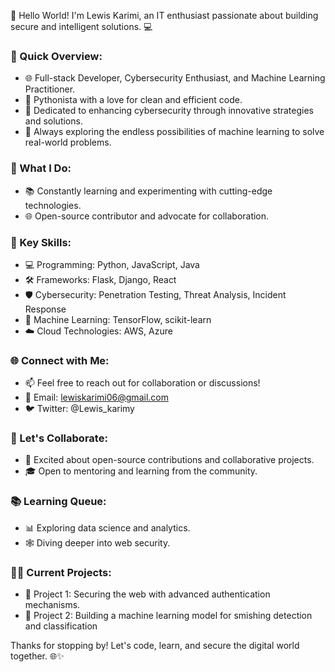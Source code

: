 👋 Hello World! I'm Lewis Karimi, an IT enthusiast passionate about building secure and intelligent solutions. 💻

### 🚀 Quick Overview:
- 🌐 Full-stack Developer, Cybersecurity Enthusiast, and Machine Learning Practitioner.
- 🐍 Pythonista with a love for clean and efficient code.
- 🔐 Dedicated to enhancing cybersecurity through innovative strategies and solutions.
- 🤖 Always exploring the endless possibilities of machine learning to solve real-world problems.

### 💼 What I Do:
- 📚 Constantly learning and experimenting with cutting-edge technologies.
- 🌐 Open-source contributor and advocate for collaboration.

### 🌟 Key Skills:
- 💻 Programming: Python, JavaScript, Java
- 🛠️ Frameworks: Flask, Django, React
- 🛡️ Cybersecurity: Penetration Testing, Threat Analysis, Incident Response
- 🤖 Machine Learning: TensorFlow, scikit-learn
- ☁️ Cloud Technologies: AWS, Azure

### 🌐 Connect with Me:
- 📫 Feel free to reach out for collaboration or discussions!
- 📧 Email: lewiskarimi06@gmail.com
- 🐦 Twitter: @Lewis_karimy

### 🤝 Let's Collaborate:
- 🚀 Excited about open-source contributions and collaborative projects.
- 🎓 Open to mentoring and learning from the community.

### 📚 Learning Queue:
- 📊 Exploring data science and analytics.
- 🕸️ Diving deeper into web security.

### 👨‍💻 Current Projects:
- 🔐 Project 1: Securing the web with advanced authentication mechanisms.
- 🤖 Project 2: Building a machine learning model for smishing detection and classification

Thanks for stopping by! Let's code, learn, and secure the digital world together. 🌐✨
